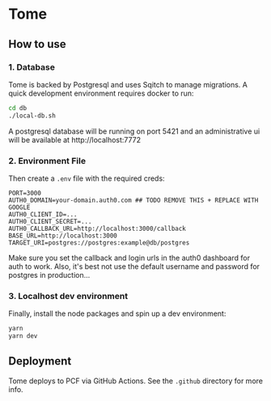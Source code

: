 # Tome

## How to use

### 1. Database
Tome is backed by Postgresql and uses Sqitch to manage migrations. A quick development environment requires docker to run:
```sh
cd db
./local-db.sh
```

A postgresql database will be running on port 5421 and an administrative ui will be available at http://localhost:7772

### 2. Environment File
Then create a `.env` file with the required creds:
```
PORT=3000
AUTH0_DOMAIN=your-domain.auth0.com ## TODO REMOVE THIS + REPLACE WITH GOOGLE
AUTH0_CLIENT_ID=...
AUTH0_CLIENT_SECRET=...
AUTH0_CALLBACK_URL=http://localhost:3000/callback
BASE_URL=http://localhost:3000
TARGET_URI=postgres://postgres:example@db/postgres
```
Make sure you set the callback and login urls in the auth0 dashboard for auth to work.
Also, it's best not use the default username and password for postgres in production...

### 3. Localhost dev environment
Finally, install the node packages and spin up a dev environment:

```sh
yarn
yarn dev
```

## Deployment

Tome deploys to PCF via GitHub Actions. See the `.github` directory for more info.
